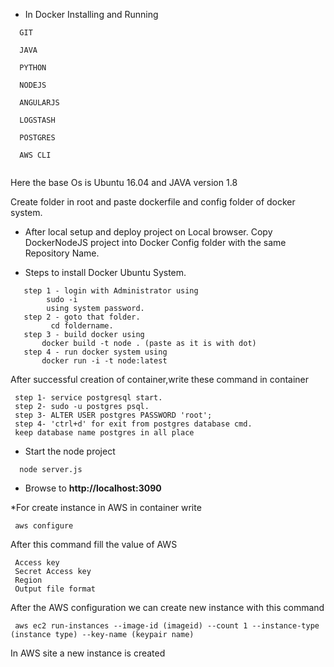 * In Docker Installing and Running 
```
  GIT
  
  JAVA 

  PYTHON

  NODEJS

  ANGULARJS

  LOGSTASH

  POSTGRES
  
  AWS CLI
  
```

Here the base Os is Ubuntu 16.04 and JAVA version 1.8

Create folder in root and paste dockerfile and  config folder of docker system.
* After local setup and deploy project on Local browser.
  Copy DockerNodeJS project into Docker Config folder with the same Repository Name.
        
* Steps to install Docker Ubuntu System.
  
```
   step 1 - login with Administrator using 
        sudo -i 
        using system password.
   step 2 - goto that folder.
         cd foldername.
   step 3 - build docker using 
       docker build -t node . (paste as it is with dot)
   step 4 - run docker system using
       docker run -i -t node:latest
```

After successful creation of container,write these command in container

```
 step 1- service postgresql start.
 step 2- sudo -u postgres psql.
 step 3- ALTER USER postgres PASSWORD 'root';
 step 4- 'ctrl+d' for exit from postgres database cmd.
 keep database name postgres in all place
```

* Start the node project
```
  node server.js
```

* Browse to **http://localhost:3090**


*For create instance in AWS
in container write

```
 aws configure

```
 After this command fill the value of AWS

```
 Access key
 Secret Access key
 Region
 Output file format
```

After the AWS configuration we can create new instance with this command

```
 aws ec2 run-instances --image-id (imageid) --count 1 --instance-type (instance type) --key-name (keypair name)
```
In AWS site a new instance is created
